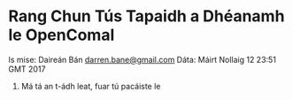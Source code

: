 # Rang Chun Tús Tapaidh a Dhéanamh le OpenComal

Is mise: Daireán Bán <darren.bane@gmail.com>
Dáta: Máirt Nollaig 12 23:51 GMT 2017

1. Má tá an t-ádh leat, fuar tú pacáiste le
